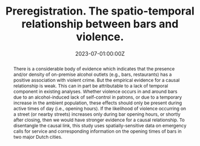 ---
abstract: There is a considerable body of evidence which indicates that the presence and/or density of on-premise alcohol outlets (e.g., bars, restaurants) has a positive association with violent crime. But the empirical evidence for a causal relationship is weak. This can in part be attributable to a lack of temporal component in existing analyses. Whether violence occurs in and around bars due to an alcohol-induced lack of self-control in patrons, or due to a temporary increase in the ambient population, these effects should only be present during active times of day (i.e., opening hours). If the likelihood of violence occurring on a street (or nearby streets) increases only during bar opening hours, or shortly after closing, then we would have stronger evidence for a causal relationship. To disentangle the causal link, this study uses spatially-sensitive data on emergency calls for service and corresponding information on the opening times of bars in two major Dutch cities.
authors:
- Samuel Langton
- Stijn Ruiter
date: "2023-07-01:00:00Z"
featured: false
image:
  caption: 'Image credit: [**Unsplash**](https://unsplash.com/photos/sm9x5pFHZYo)'
  focal_point: ""
  preview_only: true
projects:
- internal-project
publication: "Open Science Framework"
publication_short: ""
publication_types:
- "0"
publishDate: "2023-07-01T00:00:00Z"
summary: This study examines the spatio-temporal relationship between bars and violence in two major Dutch cities using emergency calls for service data.
tags:
- policing
- violence
- bars
- calls for service
- preregistration
title: Preregistration. The spatio-temporal relationship between bars and violence.
url_pdf: https://osf.io/ex7ga
---